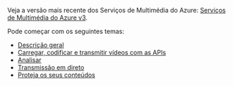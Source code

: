 Veja a versão mais recente dos Serviços de Multimédia do Azure: [Serviços de Multimédia do Azure v3](https://docs.microsoft.com/azure/media-services/latest/).

Pode começar com os seguintes temas: 

* [Descrição geral](https://docs.microsoft.com/azure/media-services/latest/media-services-overview)
* [Carregar, codificar e transmitir vídeos com as APIs](https://docs.microsoft.com/azure/media-services/latest/stream-files-tutorial-with-api)
* [Analisar](https://docs.microsoft.com/azure/media-services/latest/analyze-videos-tutorial-with-api)
* [Transmissão em direto](https://docs.microsoft.com/azure/media-services/latest/stream-live-tutorial-with-api)
* [Proteja os seus conteúdos](https://docs.microsoft.com/azure/media-services/latest/protect-with-aes128)
